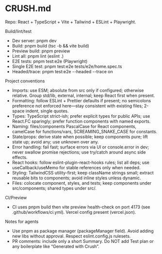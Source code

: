 # CRUSH.md

Repo: React + TypeScript + Vite + Tailwind + ESLint + Playwright.

Build/lint/test
- Dev server: pnpm dev
- Build: pnpm build (tsc -b && vite build)
- Preview build: pnpm preview
- Lint all: pnpm lint (eslint .)
- E2E tests: pnpm test:e2e (Playwright)
- Single E2E test: pnpm test:e2e tests/e2e/home.spec.ts
- Headed/trace: pnpm test:e2e --headed --trace on

Project conventions
- Imports: use ESM; absolute from src only if configured; otherwise relative. Group std/lib, external, internal; keep React first when present.
- Formatting: follow ESLint + Prettier defaults if present; no semicolons preference not enforced here—stay consistent with existing files; 2-space indent, single quotes.
- Types: TypeScript strict-ish; prefer explicit types for public APIs; use React.FC sparingly; prefer function components with named exports.
- Naming: files/components PascalCase for React components, camelCase for functions/vars, SCREAMING_SNAKE_CASE for constants.
- State/props: derive state when possible; keep components pure; lift state up; avoid any; use unknown over any.
- Error handling: fail fast; surface errors via UI or console.error in dev; never swallow promise rejections; use try/catch around async side effects.
- React hooks: follow eslint-plugin-react-hooks rules; list all deps; use useCallback/useMemo for stable references only when needed.
- Styling: TailwindCSS utility-first; keep className strings small; extract reusable bits to components; avoid inline styles unless dynamic.
- Files: colocate component, styles, and tests; keep components under src/components; shared types under src/.

CI/Preview
- CI uses pnpm build then vite preview health-check on port 4173 (see .github/workflows/ci.yml). Vercel config present (vercel.json).

Notes for agents
- Use pnpm as package manager (packageManager field). Avoid adding new libs without approval. Respect eslint.config.js rulesets.
- PR comments: include only a short Summary. Do NOT add Test plan or any boilerplate like “Generated with Crush”.
